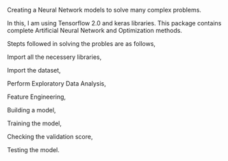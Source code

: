 Creating a Neural Network models to solve many complex problems.

In this, I am using Tensorflow 2.0 and keras libraries.
This package contains complete Artificial Neural Network and Optimization methods.


Stepts followed in solving the probles are as follows, 

Import all the necessery libraries,

Import the dataset,

Perform Exploratory Data Analysis,

Feature Engineering,

Building a model,

Training the model,

Checking the validation score,

Testing the model.
